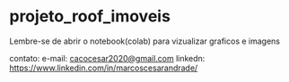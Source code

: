 # projeto_roof_imoveis

Lembre-se de abrir o notebook(colab) para vizualizar graficos e imagens

contato:
e-mail: cacocesar2020@gmail.com
linkedn: https://www.linkedin.com/in/marcoscesarandrade/
